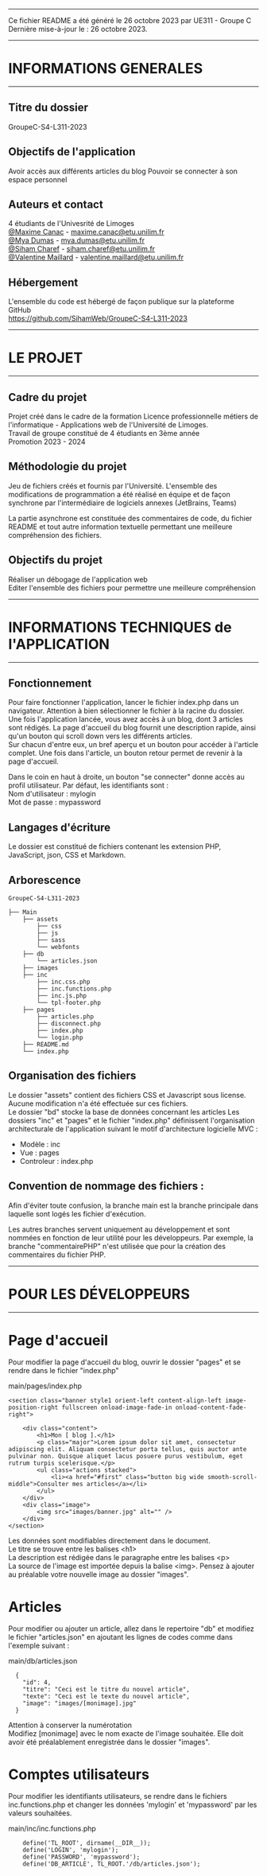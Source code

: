 *****************************************

Ce fichier README a été généré le 26 octobre 2023 par UE311 - Groupe C \
Dernière mise-à-jour le : 26 octobre 2023.

***************************************
# INFORMATIONS GENERALES
***************************************

## Titre du dossier

GroupeC-S4-L311-2023

## Objectifs de l'application

Avoir accès aux différents articles du blog
Pouvoir se connecter à son espace personnel

 
## Auteurs et contact

4 étudiants de l'Univesrité de Limoges \
[@Maxime Canac](https://github.com/MaximeCanac) - maxime.canac@etu.unilim.fr \
[@Mya Dumas](https://github.com/MyaDL) - mya.dumas@etu.unilim.fr \
[@Siham Charef](https://github.com/SihamWeb) - siham.charef@etu.unilim.fr \
[@Valentine Maillard](https://github.com/Valou38) - valentine.maillard@etu.unilim.fr


## Hébergement

L'ensemble du code est hébergé de façon publique sur la plateforme GitHub \
https://github.com/SihamWeb/GroupeC-S4-L311-2023

 

*******************************************
# LE PROJET
*******************************************

## Cadre du projet

Projet créé dans le cadre de la formation Licence professionnelle métiers de l'informatique - Applications web de l'Université de Limoges. \
Travail de groupe constitué de 4 étudiants en 3ème année \
Promotion 2023 - 2024

## Méthodologie du projet

Jeu de fichiers créés et fournis par l'Université. 
L'ensemble des modifications de programmation a été réalisé en équipe et de façon synchrone par l'intermédiaire de logiciels annexes (JetBrains, Teams)

La partie asynchrone est constituée des commentaires de code, du fichier README et tout autre information textuelle permettant une meilleure compréhension des fichiers. 

## Objectifs du projet

Réaliser un débogage de l'application web \
Editer l'ensemble des fichiers pour permettre une meilleure compréhension 


**********************************************
# INFORMATIONS TECHNIQUES de l'APPLICATION
***********************************************

## Fonctionnement

Pour faire fonctionner l'application, lancer le fichier index.php dans un navigateur.
Attention à bien sélectionner le fichier à la racine du dossier. \
Une fois l'application lancée, vous avez accès à un blog, dont 3 articles sont rédigés. La page d'accueil du blog fournit une description rapide, ainsi qu'un bouton qui scroll down vers les différents articles. \
Sur chacun d'entre eux, un bref aperçu et un bouton pour accéder à l'article complet. 
Une fois dans l'article, un bouton retour permet de revenir à la page d'accueil. 

Dans le coin en haut à droite, un bouton "se connecter" donne accès au profil utilisateur. Par défaut, les identifiants sont : \
Nom d'utilisateur : mylogin \
Mot de passe : mypassword  

## Langages d'écriture

Le dossier est constitué de fichiers contenant les extension PHP, JavaScript, json, CSS et Markdown.


## Arborescence


```
GroupeC-S4-L311-2023

├── Main
    ├── assets
        ├── css
        ├── js
        ├── sass
        └── webfonts
    ├── db
        └── articles.json
    ├── images
    ├── inc
        ├── inc.css.php
        ├── inc.functions.php
        ├── inc.js.php
        └── tpl-footer.php
    ├── pages
        ├── articles.php
        ├── disconnect.php
        ├── index.php
        └── login.php
    ├── README.md
    └── index.php

```

## Organisation des fichiers

Le dossier "assets" contient des fichiers CSS et Javascript sous license. Aucune modification n'a été effectuée sur ces fichiers.  
Le dossier "bd" stocke la base de données concernant les articles
Les dossiers "inc" et "pages" et le fichier "index.php" définissent l'organisation architecturale de l'application suivant le motif d'architecture logicielle MVC :

- Modèle : inc
- Vue : pages
- Controleur : index.php

## Convention de nommage des fichiers :

Afin d'éviter toute confusion, la branche main est la branche principale dans laquelle sont logés les fichier d'exécution.

Les autres branches servent uniquement au développement et sont nommées en fonction de leur utilité pour les développeurs.
Par exemple, la branche "commentairePHP" n'est utilisée que pour la création des commentaires du fichier PHP.


**********************************************
# POUR LES DÉVELOPPEURS 
**********************************************

# Page d'accueil

Pour modifier la page d'accueil du blog, ouvrir le dossier "pages" et se rendre dans le fichier "index.php" 

main/pages/index.php

```
<section class="banner style1 orient-left content-align-left image-position-right fullscreen onload-image-fade-in onload-content-fade-right">

	<div class="content">
		<h1>Mon [ blog ].</h1>
		<p class="major">Lorem ipsum dolor sit amet, consectetur adipiscing elit. Aliquam consectetur porta tellus, quis auctor ante pulvinar non. Quisque aliquet lacus posuere purus vestibulum, eget rutrum turpis scelerisque.</p>
		<ul class="actions stacked">
			<li><a href="#first" class="button big wide smooth-scroll-middle">Consulter mes articles</a></li>
		</ul>
	</div>
	<div class="image">
		<img src="images/banner.jpg" alt="" />
	</div>
</section>
```
Les données sont modifiables directement dans le document. \
Le titre se trouve entre les balises \<h1> \
La description est rédigée dans le paragraphe entre les balises \<p> \
La source de l'image est importée depuis la balise \<img>. Pensez à ajouter au préalable votre nouvelle image au dossier "images".


# Articles

Pour modifier ou ajouter un article, allez dans le repertoire "db" et modifiez le fichier "articles.json" en ajoutant les lignes de codes comme dans l'exemple suivant :

main/db/articles.json
```
  {
    "id": 4,
    "titre": "Ceci est le titre du nouvel article",
    "texte": "Ceci est le texte du nouvel article",
    "image": "images/[monimage].jpg"
  }

```
Attention à conserver la numérotation \
Modifiez [monimage] avec le nom exacte de l'image souhaitée. Elle doit avoir été préalablement enregistrée dans le dossier "images".

# Comptes utilisateurs

Pour modifier les identifiants utilisateurs, se rendre dans le fichiers inc.functions.php et changer les données 'mylogin' et 'mypassword' par les valeurs souhaitées. 

main/inc/inc.functions.php 

```  
    define('TL_ROOT', dirname(__DIR__));
    define('LOGIN', 'mylogin');
    define('PASSWORD', 'mypassword');
    define('DB_ARTICLE', TL_ROOT.'/db/articles.json');
``` 
